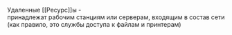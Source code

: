 Удаленные [[Ресурс]]ы - принадлежат рабочим станциям или серверам, входящим в состав сети
(как правило, это службы доступа к файлам и принтерам)